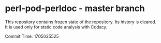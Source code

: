 # perl-pod-perldoc - master branch

This repository contains frozen state of the repository.
Its history is cleared. It is used only for static code
analysis with Codacy.

Commit Time: 1705035525
